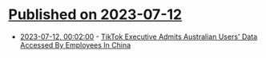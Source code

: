 # [Published on 2023-07-12](index.md)

* [2023-07-12, 00:02:00](https://yro.slashdot.org/story/23/07/11/225202/tiktok-executive-admits-australian-users-data-accessed-by-employees-in-china?utm_source=rss1.0mainlinkanon&utm_medium=feed) - [TikTok Executive Admits Australian Users' Data Accessed By Employees In China](https://yro.slashdot.org/story/23/07/11/225202/tiktok-executive-admits-australian-users-data-accessed-by-employees-in-china?utm_source=rss1.0mainlinkanon&utm_medium=feed)
